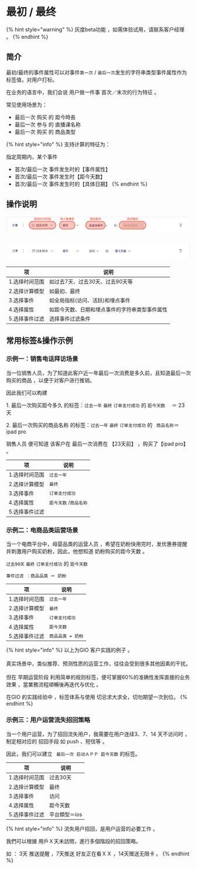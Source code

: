 # 最初 / 最终

{% hint style="warning" %}
灰度beta功能 ，如需体验试用，请联系客户经理 。
{% endhint %}

## 简介

最初/最终的事件属性可以对事件`第一次` / `最后一次`发生的字符串类型事件属性作为标签值，对用户打标。

在业务的语言中，我们会说 用户做一件事 首次／末次的行为特征 。

常见使用场景为：

* 最后一次  购买  的  距今時長
* 最后一次  参与  的  直播课名称
* 最后一次  购买  的  商品类型

{% hint style="info" %}
支持计算的特征为：

指定周期内，某个事件

* 首次/最后一次   事件发生时的【事件属性】
* 首次/最后一次   事件发生时【距今天数】
* 首次/最后一次   事件发生时的【具体日期】
{% endhint %}



## 操作说明

![](../../../../.gitbook/assets/ying-mu-jie-tu-20200812-xia-wu-8.06.32.png)

![](../../../../.gitbook/assets/ying-mu-jie-tu-20200812-xia-wu-8.23.12.png)

| 项        | 说明                      |
| -------- | ----------------------- |
| 1.选择时间范围 | 如过去7天、过去30天、过去90天等      |
| 2.选择计算模型 | 如最初、最终                  |
| 3.选择事件   | 如全局指标(访问、活跃)和埋点事件       |
| 4.选择属性   | 如距今天数、日期和埋点事件的字符串类型事件属性 |
| 5.选择事件过滤 | 选择事件过滤条件                |



## 常用标签&操作示例

### 示例一：销售电话拜访场景

当一位销售人员，为了知道此客户近一年最后一次消费是多久前，且知道最后一次购买的商品 ，以便于对客户进行推销。

因此我们可以构建&#x20;

1\. 最后一次购买距今多久 的标签：`过去一年`  `最終`  `订单支付成功`    的  `距今天数  `  ＝ 23 天

2\.  最后一次购买的商品名称  的标签：`过去一年`  `最終`  `订单支付成功`    的 ` 商品名称`＝  ipad pro&#x20;

销售人员 便可知道 该客户在 最后一次消费在 【23天前】 ，购买了【ipad pro】  。

| 项        | 说明             |
| -------- | -------------- |
| 1.选择时间范围 | `过去一年`         |
| 2.选择计算模型 | `最终`           |
| 3.选择事件   | `订单支付成功`       |
| 4.选择属性   | `距今天数` /`商品名称` |
| 5.选择事件过滤 |                |

###

### 示例二：电商品类运营场景

当一个电商平台中，母婴品类的运营人员 ，希望在奶粉快用完时，发优惠券提醒并刺激用户购买奶粉，因此，他想知道 奶粉购买的距今天数 。

`过去90天`  `最終`  `订单支付成功`    的  `距今天数 `

`事件过滤 ：商品品类 ＝ 奶粉`

| 项        | 说明          |
| -------- | ----------- |
| 1.选择时间范围 | `过去一年`      |
| 2.选择计算模型 | `最终`        |
| 3.选择事件   | `订单支付成功`    |
| 4.选择属性   | `距今天数`      |
| 5.选择事件过滤 | `商品品类 = 奶粉` |

{% hint style="info" %}
以上为GIO 客户实践的例子 。\
\
真实场景中，类似推荐、预测性质的运营工作，往往会受到很多其他因素的干扰。\
\
但在 早期运营阶段 利用简单的规则标签，便可掌握60%的准确性发挥直接的业务效果 ，當業務流程順暢後再迭代与优化 。

在GIO 的实践经验中 ，标签体系与使用 切忌求大求全，切勿期望一次到位。
{% endhint %}





### 示例三：用户运营流失招回策略

当一个用户运营，为了招回流失用户，我需要在用户连续3、7、14 天不访问时 ，制定相对应的 招回手段 如 push 、短信等 。

因此，我们可以建立 ` 最后一次 启动ＡＰＰ 距今天数`     的标签。&#x20;

| 项        | 说明       |
| -------- | -------- |
| 1.选择时间范围 | 过去30天    |
| 2.选择计算模型 | 最终       |
| 3.选择事件   | 访问       |
| 4.选择属性   | 距今天数     |
| 5.选择事件过滤 | 平台類型＝ios |

{% hint style="info" %}
流失用户招回，是用户运营的必要工作 。&#x20;

我們可以根據 用戶Ｘ天未訪問，進行多個階段的招回策略。

如 ： 3天 推送提醒 ，7天推送 好友正在看ＸＸ ，14天赠送无限卡 。
{% endhint %}
